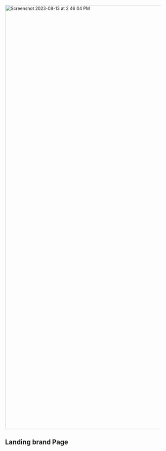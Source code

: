 
<img width="1366" alt="Screenshot 2023-08-13 at 2 46 04 PM" src="https://github.com/goku-raj/brand-page/assets/113906770/e3ffe080-331b-4ee0-84f8-310f37e4460f">

## Landing brand Page
